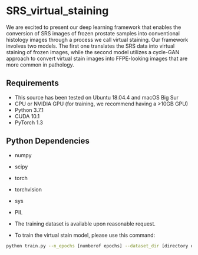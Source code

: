 # SRS_virtual_staining

We are excited to present our deep learning framework that enables the conversion of SRS images of frozen prostate samples into conventional histology images through a process we call virtual staining. Our framework involves two models. The first one translates the SRS data into virtual staining of frozen images, while the second model utilizes a cycle-GAN approach to convert virtual stain images into FFPE-looking images that are more common in pathology.

## Requirements
- This source has been tested on Ubuntu 18.04.4 and macOS Big Sur
- CPU or NVIDIA GPU (for training, we recommend having a >10GB GPU)
- Python 3.7.1 
- CUDA 10.1
- PyTorch 1.3

## Python Dependencies
- numpy
- scipy
- torch
- torchvision
- sys
- PIL

- The training dataset is available upon reasonable request. 
- To train the virtual stain model, please use this command:
```bash
python train.py --n_epochs [numberof epochs] --dataset_dir [directory of the dataset] --batch_size [batch size] --lr [learning rate] 
```
